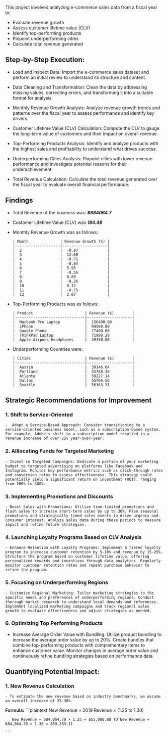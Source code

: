 
This project involved analyzing e-commerce sales data from a fiscal year to:

 - Evaluate revenue growth
 - Assess customer lifetime value (CLV)
 - Identify top-performing products
 - Pinpoint underperforming cities
 - Calculate total revenue generated


 
## Step-by-Step Execution:

 - Load and Inspect Data: Import the e-commerce sales dataset and perform an initial review to understand its structure and content.

 - Data Cleaning and Transformation: Clean the data by addressing missing values, correcting errors, and transforming it into a suitable format for analysis.
 
 - Monthly Revenue Growth Analysis: Analyze revenue growth trends and patterns over the fiscal year to assess performance and identify key drivers.

 - Customer Lifetime Value (CLV) Calculation: Compute the CLV to gauge the long-term value of customers and their impact on overall revenue.

 - Top-Performing Products Analysis: Identify and analyze products with the highest sales and profitability to understand what drives success.

 - Underperforming Cities Analysis: Pinpoint cities with lower revenue performance and investigate potential reasons for their underachievement.

 - Total Revenue Calculation: Calculate the total revenue generated over the fiscal year to evaluate overall financial performance.


## Findings

  - Total Revenue of the business was: ***$684064.7***
  - Customer Lifetime Value (CLV) was ***184.48***
  - Monthly Revenue Growth was as follows:
    
        | Month              | Revenue Growth (%) |
        |--------------------|--------------------|
        |  2                 |  -0.87             |
        |  3                 |  12.60             |
        |  4                 |  -0.71             |
        |  5                 |  -0.84             |
        |  6                 |  5.95              |
        |  7                 |  -0.56             |
        |  8                 |  0.89              |
        |  9                 |  -0.26             |
        |  10                |  0.12              |
        |  11                |  -0.75             |
        |  12                |  2.67              |


  - Top-Performing Products was as follows:

        | Product                       | Revenue ($)        |
        |-------------------------------|--------------------|
        |  Macbook Pro Laptop           |  156400.00         |
        |  iPhone                       |  94500.00          |
        |  Google Phone                 |  77400.00          |
        |  ThinkPad Laptop              |  71999.28          |
        |  Apple Airpods Headphones     |  49350.00          |


  - Underperforming Countries were:

        | Cities                        | Revenue ($)        |
        |-------------------------------|--------------------|
        |  Austin                       |  39146.64          |
        |  Portland                     |  43788.30          |
        |  Atlanta                      |  50227.14          |
        |  Dallas                       |  55766.56          |
        |  Seattle                      |  56363.31          |



## Strategic Recommendations for Improvement

  ### 1. Shift to Service-Oriented

    -  Adopt a Service-Based Approach: Consider transitioning to a service-oriented business model, such as a subscription-based system. For example, Adobe’s shift to a subscription model resulted in a revenue increase of over 25% year-over-year.

  ### 2. Alllocating Funds for Targeted Marketing

    - Invest in Targeted Campaigns: Dedicate a portion of your marketing budget to targeted advertising on platforms like Facebook and Instagram. Monitor key performance metrics such as click-through rates and conversion rates to assess effectiveness. This strategy could potentially yield a significant return on investment (ROI), ranging from 200% to 300%.

  ### 3. Implementing Promotions and Discounts

    - Boost Sales with Promotions: Utilize time-limited promotions and flash sales to increase short-term sales by up to 30%. Plan seasonal promotions and strategically timed sales events to drive urgency and consumer interest. Analyze sales data during these periods to measure impact and refine future strategies.

  ### 4. Launching Loyalty Programs Based on CLV Analysis

    - Enhance Retention with Loyalty Programs: Implement a tiered loyalty program to increase customer retention by 5-10% and revenue by 15-25%. Structure the program based on customer lifetime value, offering personalized rewards and incentives through data analytics. Regularly monitor customer retention rates and repeat purchase behavior to refine the program.

  ### 5. Focusing on Underperforming Regions

    - Customize Regional Marketing: Tailor marketing strategies to the specific needs and preferences of underperforming regions. Conduct thorough market research to understand local demands and references. Implement localized marketing campaigns and track regional sales growth to evaluate effectiveness and adjust strategies as needed.

### 6. Optimizing Top Performing Products

   - Increase Average Order Value with Bundling: Utilize product bundling to increase the average order value by up to 20%. Create bundles that combine top-performing products with complementary items to enhance customer value. Monitor changes in average order value and continuously refine bundling strategies based on performance data.


## Quantifying Potential Impact:

 ### 1. New Revenue Calculation

    - To estimate the new revenue based on industry benchmarks, we assume an overall increase of 25-30%.

  **Formula:**
    ```plaintext
       New Revenue = 2019 Revenue × (1.25 to 1.30)

       New Revenue = 684,064.70 × 1.25 = 855,080.88 TO New Revenue = 684,064.70 × 1.30 = 889,283.11

    ```
